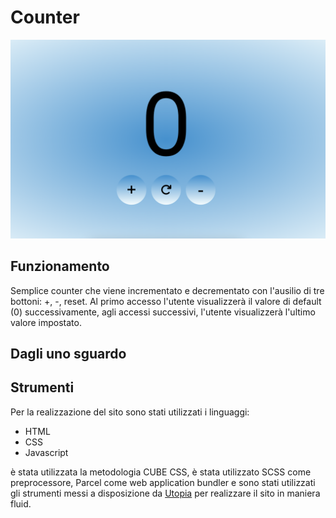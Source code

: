 # Counter

![simple counter](./src/assets/img/Screenshot.png "Counter")

## Funzionamento

Semplice counter che viene incrementato e decrementato con l'ausilio di tre bottoni: +, -, reset.
Al primo accesso l'utente visualizzerà il valore di default (0) successivamente, agli accessi successivi, l'utente visualizzerà l'ultimo valore impostato.

## Dagli uno sguardo

## Strumenti

Per la realizzazione del sito sono stati utilizzati i linguaggi:

- HTML
- CSS
- Javascript

è stata utilizzata la metodologia CUBE CSS, è stata utilizzato SCSS come preprocessore, Parcel come web application bundler e sono stati utilizzati gli strumenti messi a disposizione da [Utopia](https://utopia.fyi/) per realizzare il sito in maniera fluid.
